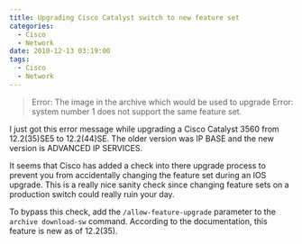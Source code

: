 ```yaml
---
title: Upgrading Cisco Catalyst switch to new feature set
categories:
  - Cisco
  - Network
date: 2010-12-13 03:19:00
tags:
  - Cisco
  - Network
---
```


> Error: The image in the archive which would be used to upgrade
> Error: system number 1 does not support the same feature set.

I just got this error message while upgrading a Cisco Catalyst 3560 from 12.2(35)SE5 to 12.2(44)SE. The older version was IP BASE and the new version is ADVANCED IP SERVICES.

It seems that Cisco has added a check into there upgrade process to prevent you from accidentally changing the feature set during an IOS upgrade. This is a really nice sanity check since changing feature sets on a production switch could really ruin your day.

To bypass this check, add the `/allow-feature-upgrade` parameter to the `archive download-sw` command. According to the documentation, this feature is new as of 12.2(35).
